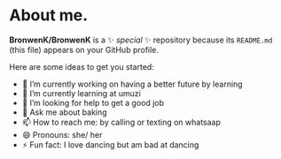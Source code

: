 # About me. 


**BronwenK/BronwenK** is a ✨ _special_ ✨ repository because its `README.md` (this file) appears on your GitHub profile.

Here are some ideas to get you started:

- 🔭 I’m currently working on having a better future by learning
- 🌱 I’m currently learning at umuzi 
- 🤔 I’m looking for help to get a good job 
- 💬 Ask me about baking 
- 📫 How to reach me: by calling or texting on whatsaap 
- 😄 Pronouns: she/ her
- ⚡ Fun fact: I love dancing but am bad at dancing 

